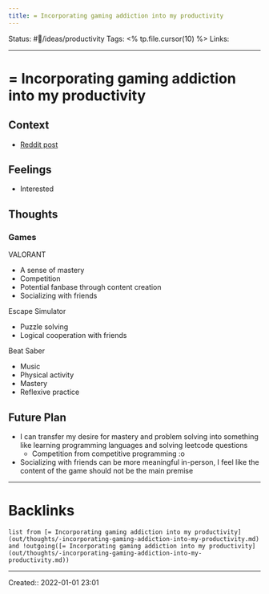 ```yaml
---
title: = Incorporating gaming addiction into my productivity
---
```

Status: #💭/ideas/productivity
Tags: <% tp.file.cursor(10) %>
Links:
___
# = Incorporating gaming addiction into my productivity
## Context
- [Reddit post](https://www.reddit.com/r/productivity/comments/rrin22/comment/hqh2koj/?utm_source=share&utm_medium=web2x&context=3)

## Feelings
 - Interested

## Thoughts
### Games
VALORANT
- A sense of mastery
- Competition
- Potential fanbase through content creation
- Socializing with friends

Escape Simulator
- Puzzle solving
- Logical cooperation with friends

Beat Saber
- Music
- Physical activity
- Mastery
- Reflexive practice


## Future Plan
- I can transfer my desire for mastery and problem solving into something like learning programming languages and solving leetcode questions
	- Competition from competitive programming :o
- Socializing with friends can be more meaningful in-person, I feel like the content of the game should not be the main premise
___
# Backlinks
```dataview
list from [= Incorporating gaming addiction into my productivity](out/thoughts/-incorporating-gaming-addiction-into-my-productivity.md) and !outgoing([= Incorporating gaming addiction into my productivity](out/thoughts/-incorporating-gaming-addiction-into-my-productivity.md))
```
___
Created::  2022-01-01 23:01

